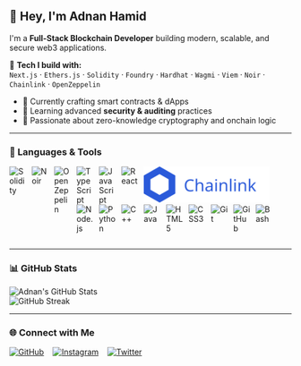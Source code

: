 ## 👋 Hey, I'm Adnan Hamid

I'm a **Full-Stack Blockchain Developer** building modern, scalable, and secure web3 applications.

🧠 **Tech I build with:**  
`Next.js` · `Ethers.js` · `Solidity` · `Foundry` · `Hardhat` · `Wagmi` · `Viem` · `Noir` · `Chainlink` · `OpenZeppelin`

- 🔭 Currently crafting smart contracts & dApps  
- 🔐 Learning advanced **security & auditing** practices  
- 🧩 Passionate about zero-knowledge cryptography and onchain logic  

---

### 🧰 Languages & Tools

<!-- Blockchain -->
<img align="left" title="Solidity" alt="Solidity" width="30px" style="padding-right:10px;" src="https://cdn.jsdelivr.net/gh/devicons/devicon/icons/solidity/solidity-original.svg" />
<img align="left" title="Noir" alt="Noir" width="30px" style="padding-right:10px;" src="https://raw.githubusercontent.com/noir-lang/noir/main/assets/logo.svg" />
<img align="left" title="OpenZeppelin" alt="OpenZeppelin" width="30px" style="padding-right:10px;" src="https://avatars.githubusercontent.com/u/22668662?s=200&v=4" />
<img src="https://raw.githubusercontent.com/smartcontractkit/chainlink/develop/docs/logo-chainlink-blue.svg" width="225" alt="Chainlink logo">

<!-- Web/General -->
<img align="left" title="TypeScript" alt="TypeScript" width="30px" style="padding-right:10px;" src="https://cdn.jsdelivr.net/gh/devicons/devicon/icons/typescript/typescript-plain.svg" />
<img align="left" title="JavaScript" alt="JavaScript" width="30px" style="padding-right:10px;" src="https://cdn.jsdelivr.net/gh/devicons/devicon/icons/javascript/javascript-plain.svg" />
<img align="left" title="React" alt="React" width="30px" style="padding-right:10px;" src="https://cdn.jsdelivr.net/gh/devicons/devicon/icons/react/react-original.svg" />
<img align="left" title="Node.js" alt="Node.js" width="30px" style="padding-right:10px;" src="https://cdn.jsdelivr.net/gh/devicons/devicon/icons/nodejs/nodejs-original.svg" />
<img align="left" title="Python" alt="Python" width="30px" style="padding-right:10px;" src="https://cdn.jsdelivr.net/gh/devicons/devicon/icons/python/python-plain.svg" />
<img align="left" title="C++" alt="C++" width="30px" style="padding-right:10px;" src="https://cdn.jsdelivr.net/gh/devicons/devicon/icons/cplusplus/cplusplus-line.svg" />
<img align="left" title="Java" alt="Java" width="30px" style="padding-right:10px;" src="https://cdn.jsdelivr.net/gh/devicons/devicon/icons/java/java-original.svg" />
<img align="left" title="HTML5" alt="HTML5" width="30px" style="padding-right:10px;" src="https://cdn.jsdelivr.net/gh/devicons/devicon/icons/html5/html5-plain.svg" />
<img align="left" title="CSS3" alt="CSS3" width="30px" style="padding-right:10px;" src="https://cdn.jsdelivr.net/gh/devicons/devicon/icons/css3/css3-plain.svg" />
<img align="left" title="Git" alt="Git" width="30px" style="padding-right:10px;" src="https://cdn.jsdelivr.net/gh/devicons/devicon/icons/git/git-original.svg" />
<img align="left" title="GitHub" alt="GitHub" width="30px" style="padding-right:10px;" src="https://cdn.jsdelivr.net/gh/devicons/devicon/icons/github/github-original.svg" />
<img align="left" title="Bash" alt="Bash" width="30px" style="padding-right:10px;" src="https://cdn.jsdelivr.net/gh/devicons/devicon/icons/bash/bash-original.svg" />

<br /><br /><br />

---

### 📊 GitHub Stats

![Adnan's GitHub Stats](https://github-readme-stats.vercel.app/api?username=adnanhamidbeigh&show_icons=true&hide_title=false&hide=prs&count_private=true&theme=default)
<br />
![GitHub Streak](https://streak-stats.demolab.com/?user=adnanhamidbeigh&theme=default)

---

### 🌐 Connect with Me

[<img src="https://cdn.jsdelivr.net/npm/simple-icons@v5/icons/github.svg" alt="GitHub" height="30" />](https://github.com/adnanhamidbeigh)
&nbsp;&nbsp;
[<img src="https://cdn.jsdelivr.net/npm/simple-icons@v5/icons/instagram.svg" alt="Instagram" height="30" />](https://www.instagram.com/adnan_hamid11/)
&nbsp;&nbsp;
[<img src="https://cdn.jsdelivr.net/npm/simple-icons@v5/icons/twitter.svg" alt="Twitter" height="30" />](https://twitter.com/divine_adnan)

<!--
### ☕ Support Me
<a href="https://www.buymeacoffee.com/adnanhamid"><img src="https://cdn.buymeacoffee.com/buttons/v2/default-yellow.png" width="200" /></a>
-->

